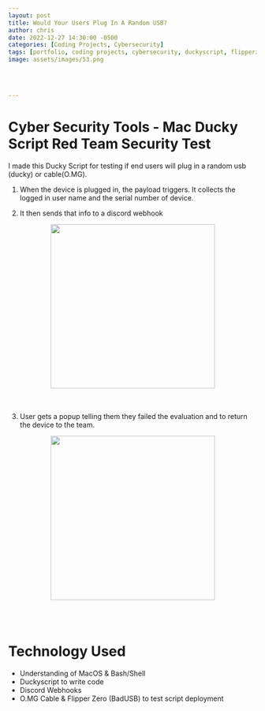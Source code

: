 ```yaml
---
layout: post
title: Would Your Users Plug In A Random USB?
author: chris
date: 2022-12-27 14:30:00 -0500
categories: [Coding Projects, Cybersecurity]
tags: [portfolio, coding projects, cybersecurity, duckyscript, flipperzero]     # TAG names should always be lowercase
image: assets/images/53.png
  
  


---
```

# Cyber Security Tools - Mac Ducky Script Red Team Security Test

 
I made this Ducky Script for testing if end users will plug in a random usb (ducky) or cable(O.MG).

1) When the device is plugged in, the payload triggers. It collects the logged in user name and the serial number of device.

2) It then sends that info to a discord webhook

<div style="display: flex; justify-content: center;">
  <img width="333" src="https://user-images.githubusercontent.com/112792126/209692167-1a0081d4-9446-42cb-bf51-5d1c93d0711c.png">
</div>
<br/><br/>

3) User gets a popup telling them they failed the evaluation and to return the device to the team.

<div style="display: flex; justify-content: center;">
  <img width="333" src="https://user-images.githubusercontent.com/112792126/209692487-6c9de450-f84f-409e-8b7a-c84e0d31144e.png">
</div>

  <br/><br/>
# Technology Used

- Understanding of MacOS & Bash/Shell
- Duckyscript to write code
- Discord Webhooks
- O.MG Cable & Flipper Zero (BadUSB) to test script deployment
